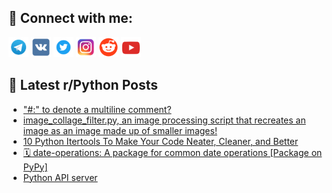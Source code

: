 ## 🔎 Connect with me:
[<img src="https://github.com/bullbesh/bullbesh/blob/main/images/Telegram.png" width="32" height="32" />](https://t.me/bullbesh)
[<img src="https://github.com/bullbesh/bullbesh/blob/main/images/VK.png" width="32" height="32" />](https://vk.com/bullbesh)
[<img src="https://github.com/bullbesh/bullbesh/blob/main/images/Twitter.png" width="32" height="32" />](https://twitter.com/bullbesh1)
[<img src="https://github.com/bullbesh/bullbesh/blob/main/images/Instagram.png" width="32" height="32" />](https://www.instagram.com/bullbesh)
[<img src="https://github.com/bullbesh/bullbesh/blob/main/images/Reddit.png" width="32" height="32" />](https://www.reddit.com/user/bullbesh)
[<img src="https://github.com/bullbesh/bullbesh/blob/main/images/YouTube.png" width="32" height="32" />](https://www.youtube.com/channel/UCtfjRs6uzgq5mfm8S06WTcg)

## 📕 Latest r/Python Posts
<!-- BLOG-POST-LIST:START -->
- [&quot;#:&quot; to denote a multiline comment?](https://www.reddit.com/r/Python/comments/13k0t6r/to_denote_a_multiline_comment/)
- [image_collage_filter.py, an image processing script that recreates an image as an image made up of smaller images!](https://www.reddit.com/r/Python/comments/13k0sg9/image_collage_filterpy_an_image_processing_script/)
- [10 Python Itertools To Make Your Code Neater, Cleaner, and Better](https://www.reddit.com/r/Python/comments/13k0daj/10_python_itertools_to_make_your_code_neater/)
- [🗓 date-operations: A package for common date operations [Package on PyPy]](https://www.reddit.com/r/Python/comments/13k0b93/dateoperations_a_package_for_common_date/)
- [Python API server](https://www.reddit.com/r/Python/comments/13k04dz/python_api_server/)
<!-- BLOG-POST-LIST:END -->
